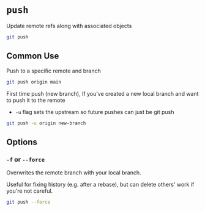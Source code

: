 # `push`

Update remote refs along with associated objects

```sh
git push
```

## Common Use

Push to a specific remote and branch

```sh
git push origin main
```

First time push (new branch), If you’ve created a new local branch and want to push it to the remote

- `-u` flag sets the upstream so future pushes can just be git push

```sh
git push -u origin new-branch
```

## Options

### `-f` or `--force`

Overwrites the remote branch with your local branch.

Useful for fixing history (e.g. after a rebase), but can delete others' work if you're not careful.

```sh
git push --force
```
